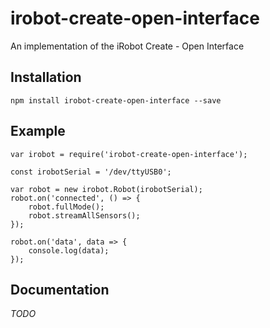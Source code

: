 # irobot-create-open-interface

An implementation of the iRobot Create - Open Interface

## Installation

`npm install irobot-create-open-interface --save`

## Example

```
var irobot = require('irobot-create-open-interface');

const irobotSerial = '/dev/ttyUSB0';

var robot = new irobot.Robot(irobotSerial);
robot.on('connected', () => {
    robot.fullMode();
    robot.streamAllSensors();
});

robot.on('data', data => {
    console.log(data);
});
```

## Documentation

*TODO*
